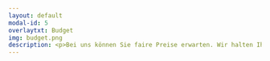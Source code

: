 ```yaml
---
layout: default
modal-id: 5
overlaytxt: Budget
img: budget.png
description: <p>Bei uns können Sie faire Preise erwarten. Wir halten Ihr Budget im Auge und können auch schon die zusätzlich anfallenden Änderungskosten für Sie berechnen.</p><p>Auch haben wir Second-Hand Kleider, Outlet-Kleider und günstige Hersteller in unserem Sortiment.</p><p>Sie haben Interesse an einer Maßanfertigung? Auch hier bekommen Sie vorab eine Kalkulation.</p>
---
```

